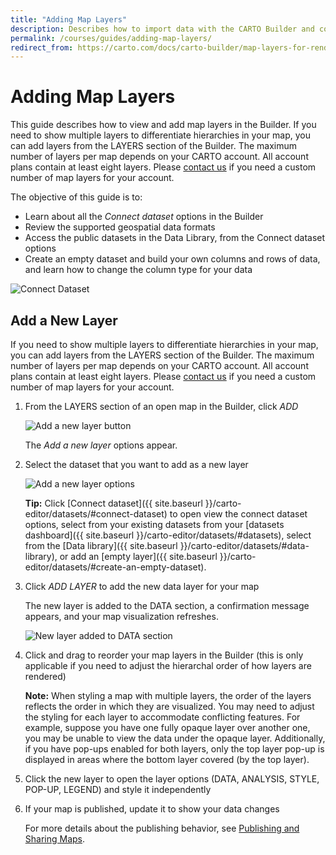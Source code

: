 ```yaml
---
title: "Adding Map Layers"
description: Describes how to import data with the CARTO Builder and connect datasets to your account.
permalink: /courses/guides/adding-map-layers/
redirect_from: https://carto.com/docs/carto-builder/map-layers-for-rendering-data/#add-a-new-layer
---
```


# Adding Map Layers

This guide describes how to view and add map layers in the Builder. If you need to show multiple layers to differentiate hierarchies in your map, you can add layers from the LAYERS section of the Builder. The maximum number of layers per map depends on your CARTO account. All account plans contain at least eight layers. Please [contact us](mailto:sales@carto.com) if you need a custom number of map layers for your account.

The objective of this guide is to:

- Learn about all the _Connect dataset_ options in the Builder
- Review the supported geospatial data formats
- Access the public datasets in the Data Library, from the Connect dataset options
- Create an empty dataset and build your own columns and rows of data, and learn how to change the column type for your data

<span class="wrap-border"><img src="/academy/img/guides/connecting_data/connect_dataset.jpg" alt="Connect Dataset" /></span>

## Add a New Layer

If you need to show multiple layers to differentiate hierarchies in your map, you can add layers from the LAYERS section of the Builder. The maximum number of layers per map depends on your CARTO account. All account plans contain at least eight layers. Please [contact us](mailto:sales@carto.com) if you need a custom number of map layers for your account.

1. From the LAYERS section of an open map in the Builder, click _ADD_

    <span class="wrap-border"><img src="{{ site.baseurl }}/img/layout/carto-builder/map_layers/add_layer_button.jpg" alt="Add a new layer button" /></span>

    The _Add a new layer_ options appear.

2. Select the dataset that you want to add as a new layer

    <span class="wrap-border"><img src="{{ site.baseurl }}/img/layout/carto-builder/map_layers/add_a_new_layer.jpg" alt="Add a new layer options" /></span>

    **Tip:** Click [Connect dataset]({{ site.baseurl }}/carto-editor/datasets/#connect-dataset) to open view the connect dataset options, select from your existing datasets from your [datasets dashboard]({{ site.baseurl }}/carto-editor/datasets/#datasets), select from the [Data library]({{ site.baseurl }}/carto-editor/datasets/#data-library), or add an [empty layer]({{ site.baseurl }}/carto-editor/datasets/#create-an-empty-dataset).

3. Click _ADD LAYER_ to add the new data layer for your map

    The new layer is added to the DATA section, a confirmation message appears, and your map visualization refreshes.

    <span class="wrap-border"><img src="{{ site.baseurl }}/img/layout/carto-builder/map_layers/new_layer_appears.jpg" alt="New layer added to DATA section" /></span>

4. Click and drag to reorder your map layers in the Builder (this is only applicable if you need to adjust the hierarchal order of how layers are rendered)

    **Note:** When styling a map with multiple layers, the order of the layers reflects the order in which they are visualized. You may need to adjust the styling for each layer to accommodate conflicting features. For example, suppose you have one fully opaque layer over another one, you may be unable to view the data under the opaque layer. Additionally, if you have pop-ups enabled for both layers, only the top layer pop-up is displayed in areas where the bottom layer covered (by the top layer).

5. Click the new layer to open the layer options (DATA, ANALYSIS, STYLE, POP-UP, LEGEND) and style it independently

6. If your map is published, update it to show your data changes

    For more details about the publishing behavior, see [Publishing and Sharing Maps](/docs/carto-builder/publishing-and-sharing-maps/).
